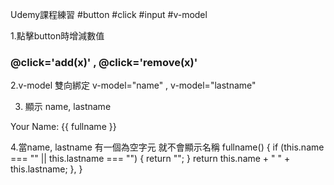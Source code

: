 Udemy課程練習  #button #click #input #v-model

1.點擊button時增減數值
### @click='add(x)' , @click='remove(x)'

2.v-model 雙向綁定 
v-model="name"  ,  v-model="lastname"

3. 顯示 name, lastname
<p>Your Name: {{ fullname }}</p>

4.當name, lastname 有一個為空字元 就不會顯示名稱
fullname() {
  if (this.name === "" || this.lastname === "") {
    return "";
  }
    return this.name + " " + this.lastname;
  },
}
